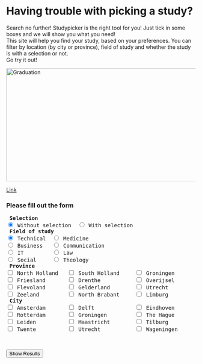 <html>
<head>
 <script type="text/javascript" src="//cdnjs.cloudflare.com/ajax/libs/jquery/1.9.0/jquery.js"></script>
<script type="text/javascript" src="https://www.google.com/jsapi"></script>
<script type="text/javascript" src="http://mgskjaeveland.github.io/sgvizler/v/0.6/sgvizler.js"></script>
	
<script type="text/javascript">
      sgvizler
          .defaultEndpointOutputFormat('json')
          .prefix('foaf', 'http://xmlns.com/foaf/0.1/')
          .prefix('geo',  'http://www.w3.org/2003/01/geo/wgs84_pos#')
          .prefix('dbp',  'http://dbpedia.org/resource/');
      
      //// Leave this as is. Ready, steady, go!
      $(document).ready(sgvizler.containerDrawAll);
    </script>
<div id="myForm"></div>
<script type="text/javascript">
  $(document).ready(function() { sgvizler.formDraw("myForm"); });
</script>
  </head>  

<body>
<div id="example"
         data-sgvizler-endpoint="http://sws.ifi.uio.no/sparql/npd"
         data-sgvizler-query="SELECT ?class (count(?instance) AS ?noOfInstances)
                            WHERE{ ?instance a ?class }
                            GROUP BY ?class
                            ORDER BY ?class"
         data-sgvizler-chart="google.visualization.PieChart"
         style="width:800px; height:400px;"></div>	

<h1>Having trouble with picking a study?</h1>
<p>Search no further! Studypicker is the right tool for you! Just tick in some boxes and we will show you what you need! <br> This site will help you find your study, based on your preferences. You can filter by location (by city or province), field of study and whether the study is with a selection or not.<br> Go try it out! </p>

<img src="http://opelikaobserver.com/wp-content/uploads/2017/05/college-graduation.jpg" alt="Graduation" style="width:1000px;height:300px;">

<a href="https://www.w3schools.com">Link</a>

<h3>Please fill out the form </h3>

<form>
  <pre>
<strong> Selection </strong>
<input type="radio" name="Selection" value="Has no selection" checked> Without selection  <input type="radio" name="Selection" value="Has selection"> With selection 
<strong> Field of study </strong>
<input type="radio" name="field of study" value="Technical" checked> Technical  <input type="radio" name="field of study" value="Medicine"> Medicine
<input type="radio" name="field of study" value="Business"> Business   <input type="radio" name="field of study" value="Communication" > Communication 
<input type="radio" name="field of study" value="IT" > IT         <input type="radio" name="field of study" value="Law" > Law
<input type="radio" name="field of study" value="Social" > Social     <input type="radio" name="field of study" value="Theology" > Theology
<strong> Province </strong>
<input type="checkbox" name="Province1" value="North Holland"> North Holland   <input type="checkbox" name="Province2" value="South Holland"> South Holland     <input type="checkbox" name="Province3" value="Groningen"> Groningen
<input type="checkbox" name="Province4" value="Friesland"> Friesland       <input type="checkbox" name="Province5" value="Drenthe"> Drenthe           <input type="checkbox" name="Province6" value="Overijsel"> Overijsel
<input type="checkbox" name="Province7" value="Flevoland"> Flevoland       <input type="checkbox" name="Province8" value="Gelderland"> Gelderland        <input type="checkbox" name="Province9" value="Utrecht"> Utrecht
<input type="checkbox" name="Province10" value="Zeeland"> Zeeland         <input type="checkbox" name="Province11" value="North Brabant"> North Brabant     <input type="checkbox" name="Province12" value="Limburg"> Limburg
<strong> City </strong>
<input type="checkbox" name="City1" value="Amsterdam"> Amsterdam       <input type="checkbox" name="City2" value="Delft"> Delft             <input type="checkbox" name="City3" value="Eindhoven"> Eindhoven
<input type="checkbox" name="City4" value="Rotterdam"> Rotterdam       <input type="checkbox" name="City5" value="Groningen"> Groningen         <input type="checkbox" name="City6" value="The Hague"> The Hague
<input type="checkbox" name="City7" value="Leiden"> Leiden          <input type="checkbox" name="City8" value="Maastricht"> Maastricht        <input type="checkbox" name="City9" value="Tilburg"> Tilburg
<input type="checkbox" name="City10" value="Twente"> Twente          <input type="checkbox" name="City11" value="Utrecht"> Utrecht           <input type="checkbox" name="City" value="Wageningen"> Wageningen

  </pre>
</form>

<button type="button" onclick="alert('Results')">Show Results</button>

</body>
</html>
